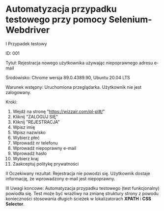 # Automatyzacja przypadku testowego przy pomocy Selenium-Webdriver

I Przypadek testowy

ID: 001

Tytuł: Rejestracja nowego użytkownika używając niepoprawnego adresu e-mail

Środowisko: Chrome wersja 89.0.4389.90, Ubuntu 20.04 LTS

Warunek wstępny: Uruchomiona przeglądarka. Użytkownik nie jest zalogowany.

Kroki: 
1. Wejdź na stronę "https://wizzair.com/pl-pl#/"
2. Kliknij "ZALOGUJ SIĘ" 
3. Kliknij "REJESTRACJA" 
4. Wpisz imię 
5. Wpisz nazwisko 
6. Wybierz płeć
7. Wprowadź nr telefonu 
8. Wprowadź niepoprawny e-mail 
9. Wprowadź hasło 
10. Wybierz kraj  
11. Zaakceptuj politykę prywatności  

II Oczekiwany rezultat: Rejestracja nie powodzi się. Użytkownik dostaje informację, że wprowadzony e-mail jest niepoprawny.

III Uwagi koncowe: Automatyzacja przypadku testowego (test funkcjonalny) powiodła się. Test może być wrażliwy na zmianę struktury strony z powodu konieczności stosowania długich ścieżek w lokalizatorach **XPATH** i **CSS Selector**. 
